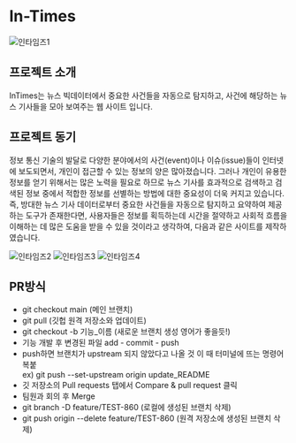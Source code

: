 # In-Times 

![인타임즈1](https://user-images.githubusercontent.com/18747983/171442934-b80586bf-76f4-48f5-a5f2-1c31de41d076.png)

## 프로젝트 소개

InTimes는 뉴스 빅데이터에서 중요한 사건들을 자동으로 탐지하고, 사건에 해당하는 뉴스 기사들을 모아 보여주는 웹 사이트 입니다.


## 프로젝트 동기

정보 통신 기술의 발달로 다양한 분야에서의 사건(event)이나 이슈(issue)들이 인터넷에 보도되면서, 개인이 접근할 수 있는 정보의 양은 많아졌습니다. 그러나 개인이 유용한 정보를 얻기 위해서는 많은 노력을 필요로 하므로 뉴스 기사를 효과적으로 검색하고 검색된 정보 중에서 적합한 정보를 선별하는 방법에 대한 중요성이 더욱 커지고 있습니다. 즉, 방대한 뉴스 기사 데이터로부터 중요한 사건들을 자동으로 탐지하고 요약하여 제공하는 도구가 존재한다면, 사용자들은 정보를 획득하는데 시간을 절약하고 사회적 흐름을 이해하는 데 많은 도움을 받을 수 있을 것이라고 생각하여, 다음과 같은 사이트를 제작하였습니다.

![인타임즈2](https://user-images.githubusercontent.com/18747983/171442941-568d2477-d459-4df5-9310-e6b9f34149a3.png)
![인타임즈3](https://user-images.githubusercontent.com/18747983/171442947-bea5ddc8-38c2-48cf-a7ed-27ade2d69e2d.png)
![인타임즈4](https://user-images.githubusercontent.com/18747983/171442951-2a605095-10cd-4d20-b69e-603fc8bc8183.png)

## PR방식

- git checkout main (메인 브랜치)
- git pull (깃헙 원격 저장소와 업데이트)
- git checkout -b 기능_이름 (새로운 브랜치 생성 영어가 좋을듯!)
- 기능 개발 후 변경된 파일 add - commit - push
- push하면 브랜치가 upstream 되지 않았다고 나올 것 이 때 터미널에 뜨는 명령어 복붙<br/>
ex) git push --set-upstream origin update_README
- 깃 저장소의 Pull requests 탭에서 Compare & pull request 클릭
- 팀원과 회의 후 Merge
- git branch -D feature/TEST-860 (로컬에 생성된 브랜치 삭제)
- git push origin --delete feature/TEST-860 (원격 저장소에 생성된 브랜치 삭제)
